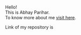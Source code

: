 Hello! <br>
This is Abhay Parihar. <br>
To know more about me <a href = "https://github.com/A-Spiral-Forge">visit here</a>.

Link of my repository is <a href= "https://github.com/A-Spiral-Forge/GoGIt-Task1"></a>